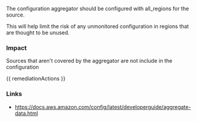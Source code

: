 
The configuration aggregator should be configured with all_regions for the source. 

This will help limit the risk of any unmonitored configuration in regions that are thought to be unused.

### Impact
Sources that aren't covered by the aggregator are not include in the configuration

<!-- DO NOT CHANGE -->
{{ remediationActions }}

### Links
- https://docs.aws.amazon.com/config/latest/developerguide/aggregate-data.html


